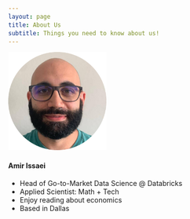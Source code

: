 ```yaml
---
layout: page
title: About Us
subtitle: Things you need to know about us!
---
```


<!-- ![Amir's image](/assets/img/amir.png=100x20) -->
<img src="/assets/img/amir.png" width="200" height="200">

#### Amir Issaei

- Head of Go-to-Market Data Science @ Databricks
- Applied Scientist: Math + Tech
- Enjoy reading about economics
- Based in Dallas

